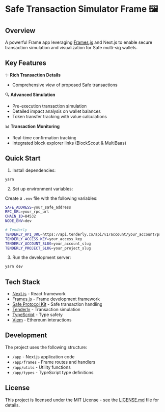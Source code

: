 # Safe Transaction Simulator Frame 🖼️

## Overview

A powerful Frame app leveraging [Frames.js](https://framesjs.org) and Next.js to enable secure transaction simulation and visualization for Safe multi-sig wallets.

## Key Features

✨ **Rich Transaction Details**
- Comprehensive view of proposed Safe transactions

🔍 **Advanced Simulation**
- Pre-execution transaction simulation
- Detailed impact analysis on wallet balances
- Token transfer tracking with value calculations

📊 **Transaction Monitoring**
- Real-time confirmation tracking
- Integrated block explorer links (BlockScout & MultiBaas)

## Quick Start

1. Install dependencies:

```bash
yarn
```

2. Set up environment variables:

Create a `.env` file with the following variables:

```bash
SAFE_ADDRESS=your_safe_address
RPC_URL=your_rpc_url
CHAIN_ID=84532
NODE_ENV=dev

# Tenderly
TENDERLY_API_URL=https://api.tenderly.co/api/v1/account/your_account/project/your_project/
TENDERLY_ACCESS_KEY=your_access_key
TENDERLY_ACCOUNT_SLUG=your_account_slug
TENDERLY_PROJECT_SLUG=your_project_slug
```

3. Run the development server:

```bash
yarn dev
```


## Tech Stack

- [Next.js](https://nextjs.org/) - React framework
- [Frames.js](https://framesjs.org) - Frame development framework
- [Safe Protocol Kit](https://github.com/safe-global/safe-core-sdk) - Safe transaction handling
- [Tenderly](https://tenderly.co/) - Transaction simulation
- [TypeScript](https://www.typescriptlang.org/) - Type safety
- [Viem](https://viem.sh/) - Ethereum interactions

## Development

The project uses the following structure:
- `/app` - Next.js application code
- `/app/frames` - Frame routes and handlers
- `/app/utils` - Utility functions
- `/app/types` - TypeScript type definitions

## License

This project is licensed under the MIT License - see the [LICENSE.md](LICENSE.md) file for details.